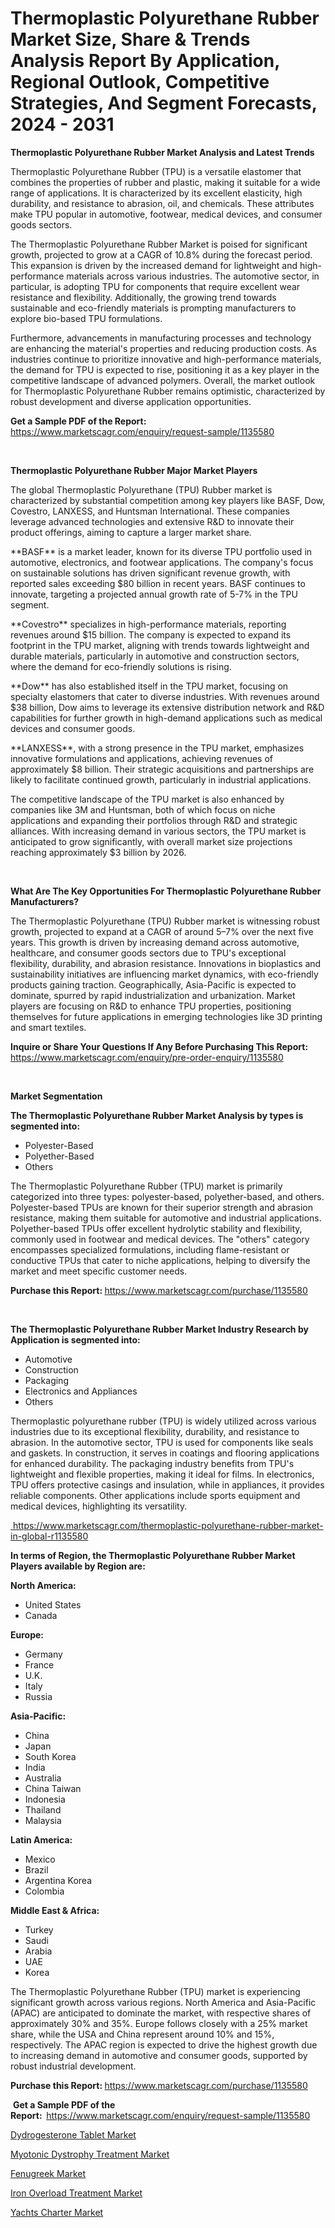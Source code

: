 <p><h1>Thermoplastic Polyurethane Rubber Market Size, Share & Trends Analysis Report By Application, Regional Outlook, Competitive Strategies, And Segment Forecasts, 2024 - 2031</h1></p><p><strong>Thermoplastic Polyurethane Rubber Market Analysis and Latest Trends</strong></p>
<p><p>Thermoplastic Polyurethane Rubber (TPU) is a versatile elastomer that combines the properties of rubber and plastic, making it suitable for a wide range of applications. It is characterized by its excellent elasticity, high durability, and resistance to abrasion, oil, and chemicals. These attributes make TPU popular in automotive, footwear, medical devices, and consumer goods sectors.</p><p>The Thermoplastic Polyurethane Rubber Market is poised for significant growth, projected to grow at a CAGR of 10.8% during the forecast period. This expansion is driven by the increased demand for lightweight and high-performance materials across various industries. The automotive sector, in particular, is adopting TPU for components that require excellent wear resistance and flexibility. Additionally, the growing trend towards sustainable and eco-friendly materials is prompting manufacturers to explore bio-based TPU formulations.</p><p>Furthermore, advancements in manufacturing processes and technology are enhancing the material's properties and reducing production costs. As industries continue to prioritize innovative and high-performance materials, the demand for TPU is expected to rise, positioning it as a key player in the competitive landscape of advanced polymers. Overall, the market outlook for Thermoplastic Polyurethane Rubber remains optimistic, characterized by robust development and diverse application opportunities.</p></p>
<p><strong>Get a Sample PDF of the Report:&nbsp;</strong> <a href="https://www.marketscagr.com/enquiry/request-sample/1135580?utm_campaign=1166&utm_medium=2&utm_source=Github&utm_content=ia&utm_term=20122024&utm_id=thermoplastic-polyurethane-rubber">https://www.marketscagr.com/enquiry/request-sample/1135580</a></p>
<p>&nbsp;</p>
<p><strong>Thermoplastic Polyurethane Rubber Major Market Players</strong></p>
<p><p>The global Thermoplastic Polyurethane (TPU) Rubber market is characterized by substantial competition among key players like BASF, Dow, Covestro, LANXESS, and Huntsman International. These companies leverage advanced technologies and extensive R&D to innovate their product offerings, aiming to capture a larger market share.</p><p>**BASF** is a market leader, known for its diverse TPU portfolio used in automotive, electronics, and footwear applications. The company's focus on sustainable solutions has driven significant revenue growth, with reported sales exceeding $80 billion in recent years. BASF continues to innovate, targeting a projected annual growth rate of 5-7% in the TPU segment.</p><p>**Covestro** specializes in high-performance materials, reporting revenues around $15 billion. The company is expected to expand its footprint in the TPU market, aligning with trends towards lightweight and durable materials, particularly in automotive and construction sectors, where the demand for eco-friendly solutions is rising.</p><p>**Dow** has also established itself in the TPU market, focusing on specialty elastomers that cater to diverse industries. With revenues around $38 billion, Dow aims to leverage its extensive distribution network and R&D capabilities for further growth in high-demand applications such as medical devices and consumer goods.</p><p>**LANXESS**, with a strong presence in the TPU market, emphasizes innovative formulations and applications, achieving revenues of approximately $8 billion. Their strategic acquisitions and partnerships are likely to facilitate continued growth, particularly in industrial applications.</p><p>The competitive landscape of the TPU market is also enhanced by companies like 3M and Huntsman, both of which focus on niche applications and expanding their portfolios through R&D and strategic alliances. With increasing demand in various sectors, the TPU market is anticipated to grow significantly, with overall market size projections reaching approximately $3 billion by 2026.</p></p>
<p>&nbsp;</p>
<p><strong>What Are The Key Opportunities For Thermoplastic Polyurethane Rubber Manufacturers?</strong></p>
<p><p>The Thermoplastic Polyurethane (TPU) Rubber market is witnessing robust growth, projected to expand at a CAGR of around 5–7% over the next five years. This growth is driven by increasing demand across automotive, healthcare, and consumer goods sectors due to TPU's exceptional flexibility, durability, and abrasion resistance. Innovations in bioplastics and sustainability initiatives are influencing market dynamics, with eco-friendly products gaining traction. Geographically, Asia-Pacific is expected to dominate, spurred by rapid industrialization and urbanization. Market players are focusing on R&D to enhance TPU properties, positioning themselves for future applications in emerging technologies like 3D printing and smart textiles.</p></p>
<p><strong>Inquire or Share Your Questions If Any Before Purchasing This Report:</strong> <a href="https://www.marketscagr.com/enquiry/pre-order-enquiry/1135580?utm_campaign=1166&utm_medium=2&utm_source=Github&utm_content=ia&utm_term=20122024&utm_id=thermoplastic-polyurethane-rubber">https://www.marketscagr.com/enquiry/pre-order-enquiry/1135580</a></p>
<p>&nbsp;</p>
<p><strong>Market Segmentation</strong></p>
<p><strong>The Thermoplastic Polyurethane Rubber Market Analysis by types is segmented into:</strong></p>
<p><ul><li>Polyester-Based</li><li>Polyether-Based</li><li>Others</li></ul></p>
<p><p>The Thermoplastic Polyurethane Rubber (TPU) market is primarily categorized into three types: polyester-based, polyether-based, and others. Polyester-based TPUs are known for their superior strength and abrasion resistance, making them suitable for automotive and industrial applications. Polyether-based TPUs offer excellent hydrolytic stability and flexibility, commonly used in footwear and medical devices. The "others" category encompasses specialized formulations, including flame-resistant or conductive TPUs that cater to niche applications, helping to diversify the market and meet specific customer needs.</p></p>
<p><strong>Purchase this Report:&nbsp;</strong><a href="https://www.marketscagr.com/purchase/1135580?utm_campaign=1166&utm_medium=2&utm_source=Github&utm_content=ia&utm_term=20122024&utm_id=thermoplastic-polyurethane-rubber">https://www.marketscagr.com/purchase/1135580</a></p>
<p>&nbsp;</p>
<p><strong>The Thermoplastic Polyurethane Rubber Market Industry Research by Application is segmented into:</strong></p>
<p><ul><li>Automotive</li><li>Construction</li><li>Packaging</li><li>Electronics and Appliances</li><li>Others</li></ul></p>
<p><p>Thermoplastic polyurethane rubber (TPU) is widely utilized across various industries due to its exceptional flexibility, durability, and resistance to abrasion. In the automotive sector, TPU is used for components like seals and gaskets. In construction, it serves in coatings and flooring applications for enhanced durability. The packaging industry benefits from TPU's lightweight and flexible properties, making it ideal for films. In electronics, TPU offers protective casings and insulation, while in appliances, it provides reliable components. Other applications include sports equipment and medical devices, highlighting its versatility.</p></p>
<p><a href="https://www.marketscagr.com/thermoplastic-polyurethane-rubber-market-in-global-r1135580?utm_campaign=1166&utm_medium=2&utm_source=Github&utm_content=ia&utm_term=20122024&utm_id=thermoplastic-polyurethane-rubber">&nbsp;https://www.marketscagr.com/thermoplastic-polyurethane-rubber-market-in-global-r1135580</a></p>
<p><strong>In terms of Region, the Thermoplastic Polyurethane Rubber Market Players available by Region are:</strong></p>
<p>
    <p> <strong> North America: </strong>
        <ul>
            <li>United States</li>
            <li>Canada</li>
        </ul>
        </p> 
    <p> <strong> Europe: </strong>
        <ul>
            <li>Germany</li>
            <li>France</li>
            <li>U.K.</li>
            <li>Italy</li>
            <li>Russia</li>
        </ul>
        </p> 
    <p> <strong> Asia-Pacific: </strong>
        <ul>
            <li>China</li>
            <li>Japan</li>
            <li>South Korea</li>
            <li>India</li>
            <li>Australia</li>
            <li>China Taiwan</li>
            <li>Indonesia</li>
            <li>Thailand</li>
            <li>Malaysia</li>
        </ul>
        </p> 
    <p> <strong> Latin America: </strong>
        <ul>
            <li>Mexico</li>
            <li>Brazil</li>
            <li>Argentina Korea</li>
            <li>Colombia</li>
        </ul>
        </p> 
    <p> <strong> Middle East & Africa: </strong>
        <ul>
            <li>Turkey</li>
            <li>Saudi</li>
            <li>Arabia</li>
            <li>UAE</li>
            <li>Korea</li>
        </ul>
    </p>
    </p>
<p><p>The Thermoplastic Polyurethane Rubber (TPU) market is experiencing significant growth across various regions. North America and Asia-Pacific (APAC) are anticipated to dominate the market, with respective shares of approximately 30% and 35%. Europe follows closely with a 25% market share, while the USA and China represent around 10% and 15%, respectively. The APAC region is expected to drive the highest growth due to increasing demand in automotive and consumer goods, supported by robust industrial development.</p></p>
<p><strong>Purchase this Report: </strong><a href="https://www.marketscagr.com/purchase/1135580?utm_campaign=1166&utm_medium=2&utm_source=Github&utm_content=ia&utm_term=20122024&utm_id=thermoplastic-polyurethane-rubber">https://www.marketscagr.com/purchase/1135580</a></p>
<p>&nbsp;<strong>Get a Sample PDF of the Report:&nbsp;&nbsp;</strong><a href="https://www.marketscagr.com/enquiry/request-sample/1135580?utm_campaign=1166&utm_medium=2&utm_source=Github&utm_content=ia&utm_term=20122024&utm_id=thermoplastic-polyurethane-rubber">https://www.marketscagr.com/enquiry/request-sample/1135580</a></p>
<p><strong></strong></p>
<p><p><a href="https://www.linkedin.com/pulse/forecast-of118-cagr-study-dydrogesterone-tablet-market-d2hpe?utm_campaign=1166&utm_medium=2&utm_source=Github&utm_content=ia&utm_term=20122024&utm_id=thermoplastic-polyurethane-rubber">Dydrogesterone Tablet Market</a></p><p><a href="https://www.linkedin.com/pulse/global-myotonic-dystrophy-treatment-market-trends-applications-3nfle?utm_campaign=1166&utm_medium=2&utm_source=Github&utm_content=ia&utm_term=20122024&utm_id=thermoplastic-polyurethane-rubber">Myotonic Dystrophy Treatment Market</a></p><p><a href="https://www.linkedin.com/pulse/future-market-revenue-growth-fenugreek-12-cagr-2024-2031-8s7ye?utm_campaign=1166&utm_medium=2&utm_source=Github&utm_content=ia&utm_term=20122024&utm_id=thermoplastic-polyurethane-rubber">Fenugreek Market</a></p><p><a href="https://www.linkedin.com/pulse/global-iron-overload-treatment-market-outlook-growth-trends-8rmze?utm_campaign=1166&utm_medium=2&utm_source=Github&utm_content=ia&utm_term=20122024&utm_id=thermoplastic-polyurethane-rubber">Iron Overload Treatment Market</a></p><p><a href="https://www.linkedin.com/pulse/yachts-charter-market-analysis-shows-detailed-trends-demand-supply-eyclf?utm_campaign=1166&utm_medium=2&utm_source=Github&utm_content=ia&utm_term=20122024&utm_id=thermoplastic-polyurethane-rubber">Yachts Charter Market</a></p></p>